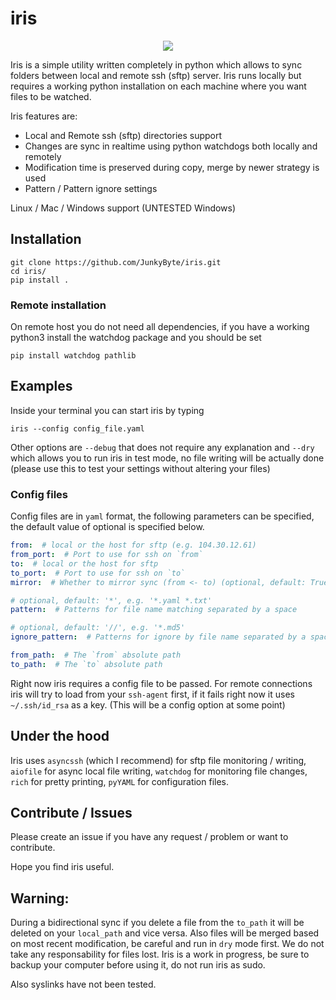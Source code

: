 # iris
<p align="center">
  <img src="https://i.imgur.com/o2Bgf71.png" />
</p>

Iris is a simple utility written completely in python which allows to sync folders between local and remote ssh (sftp) server.
Iris runs locally but requires a working python installation on each machine where you want files to be watched.

Iris features are:
- Local and Remote ssh (sftp) directories support
- Changes are sync in realtime using python watchdogs both locally and remotely
- Modification time is preserved during copy, merge by newer strategy is used
- Pattern / Pattern ignore settings

Linux / Mac / Windows support (UNTESTED Windows)

## Installation
```
git clone https://github.com/JunkyByte/iris.git
cd iris/
pip install .
```

### Remote installation
On remote host you do not need all dependencies, if you have a working python3 install the watchdog package and you should be set
```
pip install watchdog pathlib
```


## Examples
Inside your terminal you can start iris by typing
```
iris --config config_file.yaml
```
Other options are `--debug` that does not require any explanation and `--dry` which allows you to run iris in test mode,
no file writing will be actually done (please use this to test your settings without altering your files)

### Config files
Config files are in `yaml` format, the following parameters can be specified, the default value of optional is specified below.
```yaml
from:  # local or the host for sftp (e.g. 104.30.12.61)
from_port:  # Port to use for ssh on `from`
to:  # local or the host for sftp
to_port:  # Port to use for ssh on `to`
mirror:  # Whether to mirror sync (from <- to) (optional, default: True)

# optional, default: '*', e.g. '*.yaml *.txt'
pattern:  # Patterns for file name matching separated by a space

# optional, default: '//', e.g. '*.md5'
ignore_pattern:  # Patterns for ignore by file name separated by a space

from_path:  # The `from` absolute path
to_path:  # The `to` absolute path
```

Right now iris requires a config file to be passed.
For remote connections iris will try to load from your `ssh-agent` first, if it fails right now it uses `~/.ssh/id_rsa` as a key.
(This will be a config option at some point)

## Under the hood
Iris uses `asyncssh` (which I recommend) for sftp file monitoring / writing, `aiofile` for async local file writing,
`watchdog` for monitoring file changes, `rich` for pretty printing, `pyYAML` for configuration files.

## Contribute / Issues
Please create an issue if you have any request / problem or want to contribute.

Hope you find iris useful.

## Warning:
During a bidirectional sync if you delete a file from the `to_path` it will be deleted on your `local_path` and vice versa.
Also files will be merged based on most recent modification, be careful and run in `dry` mode first.
We do not take any responsability for files lost. Iris is a work in progress, be sure to backup your computer before using it,
do not run iris as sudo.

Also syslinks have not been tested.
